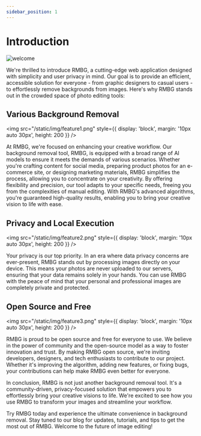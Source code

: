 ```yaml
---
sidebar_position: 1
---
```


# Introduction


![welcome](/static/img/hero.png)

We're thrilled to introduce RMBG, a cutting-edge web application designed with simplicity and user privacy in mind.  Our goal is to provide an efficient, accessible solution for everyone - from graphic designers to casual users - to effortlessly remove backgrounds from images.  Here's why RMBG stands out in the crowded space of photo editing tools:


## Various Background Removal

<img
  src="/static/img/feature1.png"
  style={{
    display: 'block',
    margin: '10px auto 30px',
    height: 200
  }}
/>

At RMBG, we're focused on enhancing your creative workflow. Our background removal tool, RMBG, is equipped with a broad range of AI models to ensure it meets the demands of various scenarios. Whether you're crafting content for social media, preparing product photos for an e-commerce site, or designing marketing materials, RMBG simplifies the process, allowing you to concentrate on your creativity. By offering flexibility and precision, our tool adapts to your specific needs, freeing you from the complexities of manual editing. With RMBG's advanced algorithms, you're guaranteed high-quality results, enabling you to bring your creative vision to life with ease.

## Privacy and Local Execution

<img
  src="/static/img/feature2.png"
  style={{
    display: 'block',
    margin: '10px auto 30px',
    height: 200
  }}
/>

Your privacy is our top priority.  In an era where data privacy concerns are ever-present, RMBG stands out by processing images directly on your device.  This means your photos are never uploaded to our servers, ensuring that your data remains solely in your hands.  You can use RMBG with the peace of mind that your personal and professional images are completely private and protected.

## Open Source and Free

<img
  src="/static/img/feature3.png"
  style={{
    display: 'block',
    margin: '10px auto 30px',
    height: 200
  }}
/>

RMBG is proud to be open source and free for everyone to use.  We believe in the power of community and the open-source model as a way to foster innovation and trust.  By making RMBG open source, we're inviting developers, designers, and tech enthusiasts to contribute to our project.  Whether it's improving the algorithm, adding new features, or fixing bugs, your contributions can help make RMBG even better for everyone.

In conclusion, RMBG is not just another background removal tool.  It's a community-driven, privacy-focused solution that empowers you to effortlessly bring your creative visions to life.  We're excited to see how you use RMBG to transform your images and streamline your workflow.

Try RMBG today and experience the ultimate convenience in background removal.  Stay tuned to our blog for updates, tutorials, and tips to get the most out of RMBG.  Welcome to the future of image editing!

